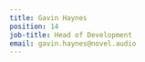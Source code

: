 ```yaml
---
title: Gavin Haynes
position: 14
job-title: Head of Development
email: gavin.haynes@novel.audio
---
```


